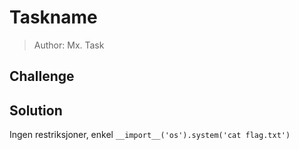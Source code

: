 # Taskname
> Author: Mx. Task

## Challenge

## Solution

Ingen restriksjoner, enkel `__import__('os').system('cat flag.txt')`

